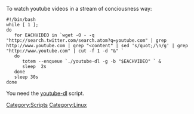 To watch youtube videos in a stream of conciousness way:

    #!/bin/bash
    while [ 1 ]; 
    do 
       for EACHVIDEO in `wget -O - -q "http://search.twitter.com/search.atom?q=youtube.com" | grep http://www.youtube.com | grep "<content" | sed 's/quot;/\n/g' | grep "http://www.youtube.com" | cut -f 1 -d "&" `
       do
          totem --enqueue `./youtube-dl -g -b "$EACHVIDEO" ` &
          sleep  2s
       done
       sleep 30s
    done

You need the [youtube-dl](http://bitbucket.org/rg3/youtube-dl/wiki/Home)
script.

<Category:Scripts> <Category:Linux>
